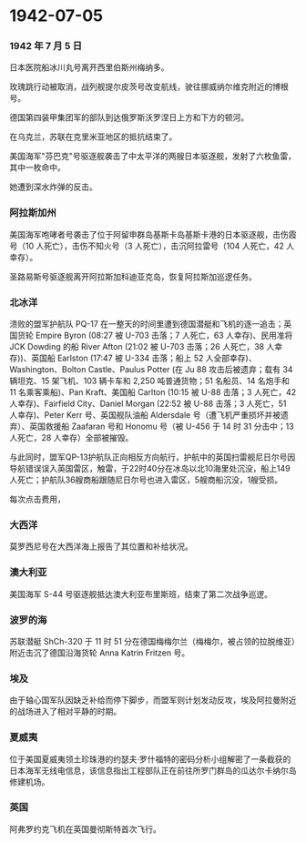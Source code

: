 # 1942-07-05

### 1942 年 7 月 5 日

日本医院船冰川丸号离开西里伯斯州梅纳多。

玫瑰跳行动被取消，战列舰提尔皮茨号改变航线，驶往挪威纳尔维克附近的博根号。

德国第四装甲集团军的部队到达俄罗斯沃罗涅日上方和下方的顿河。

在乌克兰，苏联在克里米亚地区的抵抗结束了。

美国海军"芬巴克"号驱逐舰袭击了中太平洋的两艘日本驱逐舰，发射了六枚鱼雷，其中一枚命中。

她遭到深水炸弹的反击。

### 阿拉斯加州

美国海军咆哮者号袭击了位于阿留申群岛基斯卡岛基斯卡港的日本驱逐舰，击伤霞号（10
人死亡），击伤不知火号（3 人死亡），击沉阿拉雷号（104 人死亡，42
人幸存）。

圣路易斯号驱逐舰离开阿拉斯加科迪亚克岛，恢复阿拉斯加巡逻任务。

### 北冰洋

溃败的盟军护航队 PQ-17
在一整天的时间里遭到德国潜艇和飞机的逐一追击；英国货轮 Empire Byron
(08:27 被 U-703 击落；7 人死亡，63 人幸存)、民用准将 JCK Dowding 的船
River Afton (21:02 被 U-703 击落；26 人死亡，38 人幸存))、英国船
Earlston (17:47 被 U-334 击落；船上 52 人全部幸存)、Washington、Bolton
Castle、Paulus Potter (在 Ju 88 攻击后被遗弃；载有 34 辆坦克、15
架飞机、103 辆卡车和 2,250 吨普通货物；51 名船员、14 名炮手和 11
名乘客乘船)、Pan Kraft、美国船 Carlton (10:15 被 U-88 击落；3 人死亡，42
人幸存)、Fairfield City、Daniel Morgan (22:52 被 U-88 击落；3 人死亡，51
人幸存)、Peter Kerr 号、英国舰队油船 Aldersdale
号（遭飞机严重损坏并被遗弃）、英国救援船 Zaafaran 号和 Honomu 号（被
U-456 于 14 时 31 分击中；13 人死亡，28 人幸存）全部被摧毁。

与此同时，盟军QP-13护航队正向相反方向航行，护航中的英国扫雷舰尼日尔号因导航错误误入英国雷区，触雷，于22时40分在冰岛以北10海里处沉没，船上149人死亡；护航队36艘商船跟随尼日尔号也进入雷区，5艘商船沉没，1艘受损。

每次点击费用，

### 大西洋

莫罗西尼号在大西洋海上报告了其位置和补给状况。

### 澳大利亚

美国海军 S-44 号驱逐舰抵达澳大利亚布里斯班，结束了第二次战争巡逻。

### 波罗的海

苏联潜艇 ShCh-320 于 11 时 51
分在德国梅梅尔兰（梅梅尔，被占领的拉脱维亚）附近击沉了德国沿海货轮 Anna
Katrin Fritzen 号。

### 埃及

由于轴心国军队因缺乏补给而停下脚步，而盟军则计划发动反攻，埃及阿拉曼附近的战场进入了相对平静的时期。

### 夏威夷

位于美国夏威夷领土珍珠港的约瑟夫·罗什福特的密码分析小组解密了一条截获的日本海军无线电信息，该信息指出工程部队正在前往所罗门群岛的瓜达尔卡纳尔岛修建机场。

### 英国

阿弗罗约克飞机在英国曼彻斯特首次飞行。